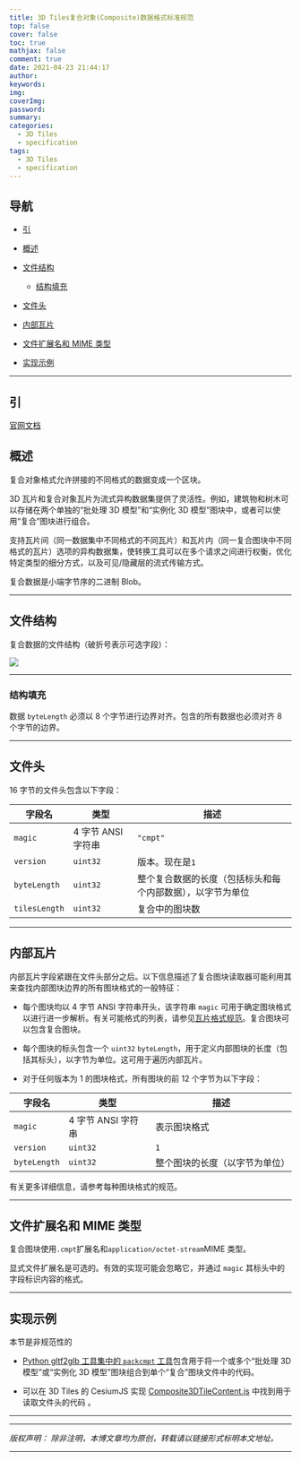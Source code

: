 ```yaml
---
title: 3D Tiles复合对象(Composite)数据格式标准规范
top: false
cover: false
toc: true
mathjax: false
comment: true
date: 2021-04-23 21:44:17
author:
keywords:
img:
coverImg:
password:
summary:
categories:
  - 3D Tiles
  - specification
tags:
  - 3D Tiles
  - specification
---
```


## 导航

- <a href="#引" class="self">引</a>

- <a href="#概述" class="self">概述</a>

- <a href="#文件结构" class="self">文件结构</a>

  - <a href="#结构填充" class="self">结构填充</a>

- <a href="#文件头" class="self">文件头</a>

- <a href="#内部瓦片" class="self">内部瓦片</a>

- <a href="#文件扩展名和MIME类型" class="self">文件扩展名和 MIME 类型</a>

- <a href="#实现示例" class="self">实现示例</a>

---

<a id="引" name="引"></a>

## 引

[官网文档](https://github.com/CesiumGS/3d-tiles/tree/master/specification/TileFormats/Composite)

<a id="概述" name="概述"></a>

## 概述

复合对象格式允许拼接的不同格式的数据变成一个区块。

3D 瓦片和复合对象瓦片为流式异构数据集提供了灵活性。例如，建筑物和树木可以存储在两个单独的“批处理 3D 模型”和“实例化 3D 模型”图块中，或者可以使用“复合”图块进行组合。

支持瓦片间（同一数据集中不同格式的不同瓦片）和瓦片内（同一复合图块中不同格式的瓦片）选项的异构数据集，使转换工具可以在多个请求之间进行权衡，优化特定类型的细分方式，以及可见/隐藏层的流式传输方式。

复合数据是小端字节序的二进制 Blob。

---

<a id="文件结构" name="文件结构"></a>

## 文件结构

复合数据的文件结构（破折号表示可选字段）：

![](https://jackie_tang.gitee.io/pic_cloud/2021-04/3d-tiles/ccc.png)

---

<a id="结构填充" name="结构填充"></a>

### 结构填充

数据 `byteLength` 必须以 8 个字节进行边界对齐。包含的所有数据也必须对齐 8 个字节的边界。

---

<a id="文件头" name="文件头"></a>

## 文件头

16 字节的文件头包含以下字段：

| 字段名        | 类型               | 描述                                                       |
| ------------- | ------------------ | ---------------------------------------------------------- |
| `magic`       | 4 字节 ANSI 字符串 | `"cmpt"`                                                   |
| `version`     | `uint32`           | 版本。现在是`1`                                            |
| `byteLength`  | `uint32`           | 整个复合数据的长度（包括标头和每个内部数据），以字节为单位 |
| `tilesLength` | `uint32`           | 复合中的图块数                                             |

---

<a id="内部瓦片" name="内部瓦片"></a>

## 内部瓦片

内部瓦片字段紧跟在文件头部分之后。以下信息描述了复合图块读取器可能利用其来查找内部图块边界的所有图块格式的一般特征：

- 每个图块均以 4 字节 ANSI 字符串开头，该字符串 `magic` 可用于确定图块格式以进行进一步解析。有关可能格式的列表，请参见[瓦片格式规范](/2021/04/21/3d-tiles-specification/#瓦片格式规范)。复合图块可以包含复合图块。

- 每个图块的标头包含一个 `uint32` `byteLength`，用于定义内部图块的长度（包括其标头），以字节为单位。这可用于遍历内部瓦片。

- 对于任何版本为 1 的图块格式，所有图块的前 12 个字节为以下字段：

| 字段名       | 类型               | 描述                           |
| ------------ | ------------------ | ------------------------------ |
| `magic`      | 4 字节 ANSI 字符串 | 表示图块格式                   |
| `version`    | `uint32`           | `1`                            |
| `byteLength` | `uint32`           | 整个图块的长度（以字节为单位） |

有关更多详细信息，请参考每种图块格式的规范。

---

<a id="文件扩展名和MIME类型" name="文件扩展名和MIME类型"></a>

## 文件扩展名和 MIME 类型

复合图块使用`.cmpt`扩展名和`application/octet-stream`MIME 类型。

显式文件扩展名是可选的。有效的实现可能会忽略它，并通过 `magic` 其标头中的字段标识内容的格式。

---

<a id="实现示例" name="实现示例"></a>

## 实现示例

本节是非规范性的

- [Python gltf2glb 工具集中的 `packcmpt` 工具](https://github.com/Geopipe/gltf2glb)包含用于将一个或多个“批处理 3D 模型”或“实例化 3D 模型”图块组合到单个“复合”图块文件中的代码。

- 可以在 3D Tiles 的 CesiumJS 实现 [Composite3DTileContent.js](https://github.com/CesiumGS/cesium/blob/master/Source/Scene/Composite3DTileContent.js) 中找到用于读取文件头的代码 。

---

---

_版权声明：_
_除非注明，本博文章均为原创，转载请以链接形式标明本文地址。_

---
